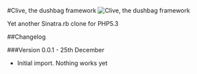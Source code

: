 #Clive, the dushbag framework
![Clive, the dushbag framework](http://i.imgur.com/V9tE6.jpg)

Yet another Sinatra.rb clone for PHP5.3

##Changelog

###Version 0.0.1 - 25th December

 * Initial import. Nothing works yet
